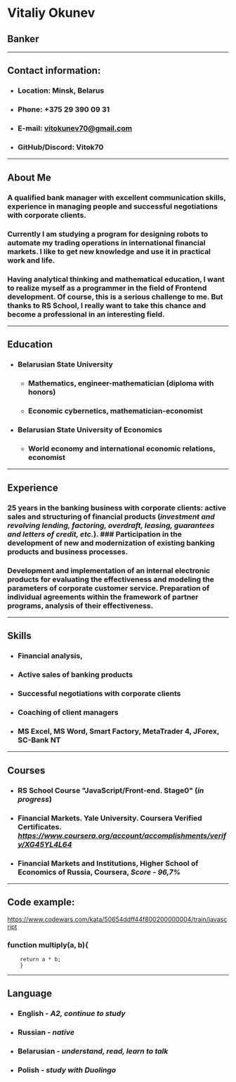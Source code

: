 # **Vitaliy Okunev**
## Banker
----------------------------------------
## **Contact information**:
+ ### Location: **Minsk, Belarus** 
+ ### Phone: **+375 29 390 09 31**
+ ### E-mail: **vitokunev70@gmail.com**
+ ### GitHub/Discord: **Vitok70**
-------------------------------------
## **About Me**
### A qualified bank manager with excellent communication skills, experience in managing people and successful negotiations with corporate clients. 
### Currently I am studying a program for designing robots to automate my trading operations in international financial markets. I like to get new knowledge and use it in practical work and life. 
### Having analytical thinking and mathematical education, I want to realize myself as a programmer in the field of Frontend development. Of course, this is a serious challenge to me. But thanks to RS School, I really want to take this chance and become a professional in an interesting field.
-------------------------------------
## **Education**
+ ### **Belarusian State University**
  + ### Mathematics, engineer-mathematician (diploma with honors)
  + ### Economic cybernetics, mathematician-economist
+ ### **Belarusian State University of Economics**
  + ### World economy and international economic relations, economist
--------------------------------------
## **Experience**
### 25 years in the banking business with corporate clients: active sales and structuring of financial products (*investment and revolving lending, factoring, overdraft, leasing, guarantees and letters of credit, etc.*). ### Participation in the development of new and modernization of existing banking products and business processes. 
### Development and implementation of an internal electronic products for evaluating the effectiveness and modeling the parameters of corporate customer service. Preparation of individual agreements within the framework of partner programs, analysis of their effectiveness.
----------------------------------
## **Skills**
+ ### Financial analysis,
+ ### Active sales of banking products
+ ### Successful negotiations with corporate clients
+ ### Coaching of client managers
+ ### MS Excel, MS Word, Smart Factory, MetaTrader 4, JForex, SC-Bank NT
-------------------------------
## **Courses**
+ ### RS School Course "JavaScript/Front-end. Stage0" (*in progress*)
+ ### Financial Markets. Yale University. Coursera Verified Certificates. *https://www.coursera.org/account/accomplishments/verify/XG45YL4L64*
+ ### Financial Markets and Institutions, Higher School of Economics of Russia, Coursera, *Score - 96,7%*
-----------------------------
## **Code example:**
https://www.codewars.com/kata/50654ddff44f800200000004/train/javascript
### function multiply(a, b){
        return a * b;
        }
------------------
## **Language**
+ ### English - *A2, continue to study* 
+ ### Russian - *native*
+ ### Belarusian - *understand, read, learn to talk*
+ ### Polish - *study with Duolingo*
